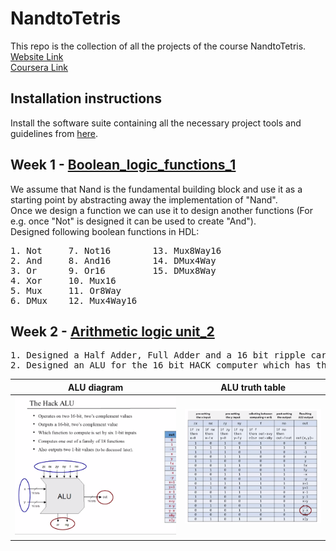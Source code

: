 # NandtoTetris

This repo is the collection of all the projects of the course NandtoTetris. <br>
[Website Link](https://www.nand2tetris.org/software) <br>
[Coursera Link](https://www.coursera.org/learn/build-a-computer/home/welcome) <br>

## Installation instructions

Install the software suite containing all the necessary project tools and guidelines from [here](https://drive.google.com/file/d/1KcFPj8KQ_QAHheFmLCqs5iqC_0NCndvs/view).

## Week 1 - [Boolean_logic_functions_1](https://github.com/rushabh-mehta/nandtotetris/tree/master/Boolean_logic_functions_1)
We assume that Nand is the fundamental building block and use it as a starting point by abstracting away the implementation of "Nand".<br>
Once we design a function we can use it to design another functions (For e.g. once "Not" is designed it can be used to create "And").<br>
Designed following boolean functions in HDL:
<pre>
1. Not     7. Not16        13. Mux8Way16
2. And     8. And16        14. DMux4Way
3. Or      9. Or16         15. DMux8Way
4. Xor     10. Mux16
5. Mux     11. Or8Way
6. DMux    12. Mux4Way16
</pre>

## Week 2 - [Arithmetic logic unit_2](https://github.com/rushabh-mehta/nandtotetris/tree/master/Arithmetic_logic_unit_2)
<pre>
1. Designed a Half Adder, Full Adder and a 16 bit ripple carry adder.
2. Designed an ALU for the 16 bit HACK computer which has the following functionalities.
</pre>


ALU diagram             | ALU truth table
:-------------------------:|:-------------------------:
<img  src="https://github.com/rushabh-mehta/nandtotetris/blob/master/static/Hack_alu_diagram.png" width="100%" height="60%"> | <img src="https://github.com/rushabh-mehta/nandtotetris/blob/master/static/Hack_alu_truth_table.png" width="100%" height="60%"> 

